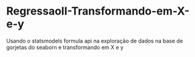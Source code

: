 # RegressaoII-Transformando-em-X-e-y
Usando o statsmodels formula api na exploração de dados na base de gorjetas do seaborn e transformando em X e y
